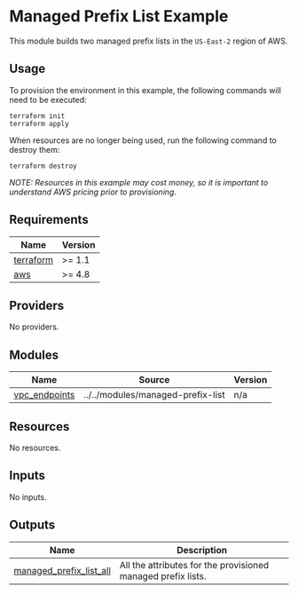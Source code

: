 # Managed Prefix List Example

This module builds two managed prefix lists in the `US-East-2` region of AWS.

## Usage

To provision the environment in this example, the following commands will need to be executed:

```hcl
terraform init
terraform apply
```

When resources are no longer being used, run the following command to destroy them:

```hcl
terraform destroy
```

_NOTE: Resources in this example may cost money, so it is important to understand AWS pricing prior to provisioning._

<!-- BEGINNING OF PRE-COMMIT-TERRAFORM DOCS HOOK -->
## Requirements

| Name | Version |
|------|---------|
| <a name="requirement_terraform"></a> [terraform](#requirement\_terraform) | >= 1.1 |
| <a name="requirement_aws"></a> [aws](#requirement\_aws) | >= 4.8 |

## Providers

No providers.

## Modules

| Name | Source | Version |
|------|--------|---------|
| <a name="module_vpc_endpoints"></a> [vpc\_endpoints](#module\_vpc\_endpoints) | ../../modules/managed-prefix-list | n/a |

## Resources

No resources.

## Inputs

No inputs.

## Outputs

| Name | Description |
|------|-------------|
| <a name="output_managed_prefix_list_all"></a> [managed\_prefix\_list\_all](#output\_managed\_prefix\_list\_all) | All the attributes for the provisioned managed prefix lists. |
<!-- END OF PRE-COMMIT-TERRAFORM DOCS HOOK -->
